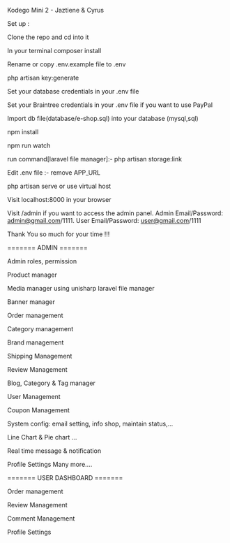 Kodego Mini 2 - Jaztiene & Cyrus

Set up :

Clone the repo and cd into it

In your terminal composer install

Rename or copy .env.example file to .env

php artisan key:generate

Set your database credentials in your .env file

Set your Braintree credentials in your .env file if you want to use PayPal

Import db file(database/e-shop.sql) into your database (mysql,sql)

npm install

npm run watch

run command[laravel file manager]:- php artisan storage:link

Edit .env file :- remove APP_URL

php artisan serve or use virtual host

Visit localhost:8000 in your browser

Visit /admin if you want to access the admin panel. Admin Email/Password: admin@gmail.com/1111. User Email/Password: user@gmail.com/1111

Thank You so much for your time !!!

======= ADMIN =======

Admin roles, permission

Product manager

Media manager using unisharp laravel file manager

Banner manager

Order management

Category management

Brand management

Shipping Management

Review Management

Blog, Category & Tag manager

User Management

Coupon Management

System config: email setting, info shop, maintain status,...

Line Chart & Pie chart ...

Real time message & notification

Profile Settings Many more....

======= USER DASHBOARD =======

Order management

Review Management

Comment Management

Profile Settings
